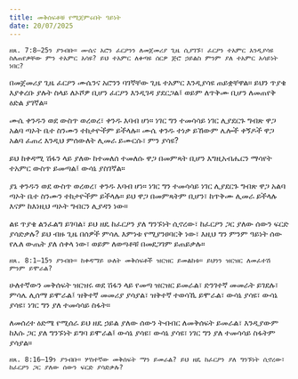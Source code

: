 ```yaml
---
title: መቅሰፍቶቹ የሚጀምሩበት ዓይነት
date: 20/07/2025
---
```



`ዘጸ. 7:8–25ን ያንብቡ። ሙሴና አሮን ፈርዖንን ለመጀመሪያ ጊዜ ሲያገኙ፣ ፈርዖን ተአምር እንዲያሳዩ ስለጠየቃቸው ምን ተአምር አሳዩ? ይህ ተአምር ለቀጣዩ ሰርዎ ጅሮ ኃይልስ ምንም ያለ ተአምር አሳይነት ነበር?`

በመጀመሪያ ጊዜ ፈርዖን ሙሴንና አሮንን ባገኛቸው ጊዜ ተአምር እንዲያሳዩ ጠይቋቸዋል። ይህን ጥያቄ እያቀረቡ ያሉት ስላይ ለኦሾዎ ቢሆን ፈርዖን እንዲገዳ ያደርጋል፤ ወይም ለጥቅሙ ቢሆን ለመጠየቅ ዕድል ያገኛል።

ሙሴ ቀንዱን ወደ ውስጥ ወረወረ፣ ቀንዱ እባብ ሆነ። ነገር ግን ተመሳሳይ ነገር ሊያደርጉ ግብጽ ዋጋ አልባ ጣኦት ቤተ ስንሙን ተከታዮችም ይችላሉ። ሙሴ ቀንዱ ተነቃ ይኸውም ሌሎች ቀኝዶች ዋጋ አልባ ፈጠረ እንዲህ ምሰውለት ሊመራ ይሙርሱ፣ ምን ያሳዩ?

ይህ ከቀዳሚ ሽፋን ላይ ያለው ከተመለሰ ተመለሱ ዋጋ በመምጻት ቢሆን እግዚአብሔርን ማሳየት ተአምር ውስጥ ይመጣል፤ ውሳኔ ያስገኛል።

ያኔ ቀንዱን ወደ ውስጥ ወረወረ፣ ቀንዱ እባብ ሆነ። ነገር ግን ተመሳሳይ ነገር ሊያደርጉ ግብጽ ዋጋ አልባ ጣኦት ቤተ ስንሙን ተከታዮችም ይችላሉ። ይህ ዋጋ በመምጻትም ቢሆን፣ ከጥቅሙ ሊመራ ይችላሉ እናም ከእነዚህ ጣኦት ግብርን ሊያዳን ነው።

ልዩ ጥያቄ ልንፈልግ ይገባል፣ ይህ ዘዴ ከፈርዖን ያለ ግንኙነት ሲኖረው፣ ከፈርዖን ጋር ያለው ሰውን ፍርድ ያሳድቃሉ? ይህ ብዙ ጊዜ በሰዎች ምሳሌ እምነቱ የሚያንፀባርቅ ነው፣ እዚህ ግን ምንም ዓይነት ሰው የሌለ ውጤት ያለ ሰቀላ ነው፣ ወይም ለወጣቶቹ በመደጋገም ይጠይቃሉ።

`ዘጸ. 8:1–15ን ያንብቡ። ከቀዳማይ ሁለት መቅሰፍቶች ዝርዝር ይመልከቱ። ይህንን ዝርዝር ለመፈተሽ ምንም ይሞራል?`

ሁለተኛውን መቅሰፍት ዝርዝሩ ወደ ሽፋን ላይ የመጣ ዝርዝር ይመራል፣ ድንገተኛ መመራት ይገደሉ፣ ምሳሌ ሊሰማ ይሞራል፤ ዝቅተኛ መመሪያ ያሳያል፣ ዝቅተኛ ተወሳኺ ይሞራል፣ ውሳኔ ያሳዩ፣ ውሳኔ ያሳዩ፣ ነገር ግን ያለ ተመሳሳይ ስፋት።

ለመሰረተ ዕድሜ የሚሰራ ይህ ዘዴ ኃይል ያለው ሰውን ትብብር ለመቅሰፍት ይመራል፣ እንዲያውም ከእሱ ጋር ያለ ግንኙነት ይግባ ይሞራል፤ ውሳኔ ያሳዩ፣ ውሳኔ ያሳዩ፣ ነገር ግን ያለ ተመሳሳይ ስፋትም ያሳያል።

`ዘጸ. 8:16–19ን ያንብቡ። ሦስተኛው መቅሰፍት ማን ይመራል? ይህ ዘዴ ከፈርዖን ያለ ግንኙነት ሲኖረው፣ ከፈርዖን ጋር ያለው ሰውን ፍርድ ያሳድቃሉ?`